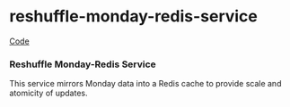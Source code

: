 # reshuffle-monday-redis-service

[Code](https://github.com/reshufflehq/reshuffle-monday-redis-service)

### Reshuffle Monday-Redis Service

This service mirrors Monday data into a Redis cache to provide scale and
atomicity of updates.
